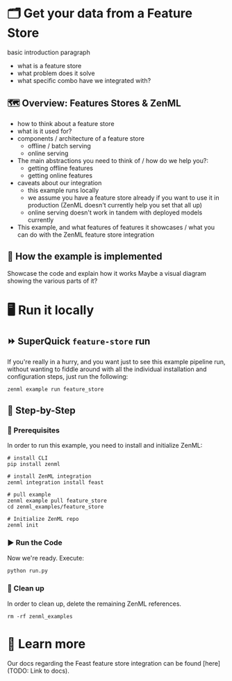 # 🗂 Get your data from a Feature Store

basic introduction paragraph
- what is a feature store
- what problem does it solve
- what specific combo have we integrated with?

## 🗺 Overview: Features Stores & ZenML

- how to think about a feature store
- what is it used for?
- components / architecture of a feature store
	- offline / batch serving
	- online serving
- The main abstractions you need to think of / how do we help you?:
	- getting offline features
	- getting online features
- caveats about our integration
	- this example runs locally
	- we assume you have a feature store already if you want to use it in production (ZenML doesn't currently help you set that all up)
	- online serving doesn't work in tandem with deployed models currently
- This example, and what features of features it showcases / what you can do with the ZenML feature store integration

## 🧰 How the example is implemented

Showcase the code and explain how it works
Maybe a visual diagram showing the various parts of it?

# 🖥 Run it locally

## ⏩ SuperQuick `feature-store` run

If you're really in a hurry, and you want just to see this example pipeline run, without wanting to fiddle around with all the individual installation and configuration steps, just run the following:

```shell
zenml example run feature_store
```

## 👣 Step-by-Step

### 📄 Prerequisites

In order to run this example, you need to install and initialize ZenML:

```shell
# install CLI
pip install zenml

# install ZenML integration
zenml integration install feast

# pull example
zenml example pull feature_store
cd zenml_examples/feature_store

# Initialize ZenML repo
zenml init
```

### ▶️ Run the Code

Now we're ready. Execute:

```bash
python run.py
```

### 🧽 Clean up

In order to clean up, delete the remaining ZenML references.

```shell
rm -rf zenml_examples
```

# 📜 Learn more

Our docs regarding the Feast feature store integration can be found [here](TODO: Link to docs).

